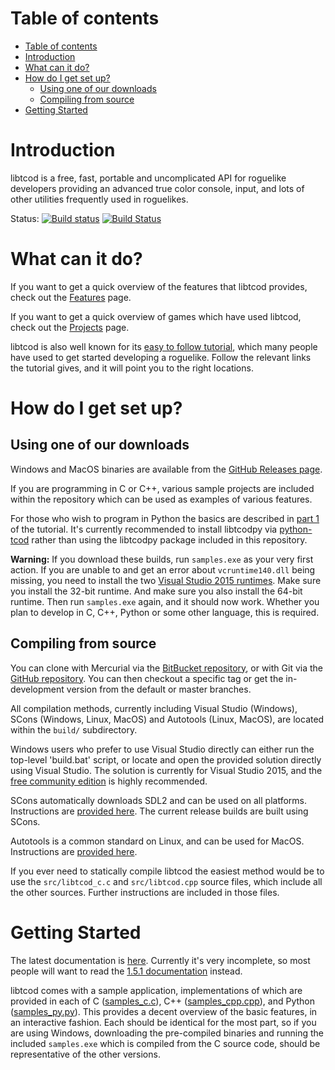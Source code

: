 # Table of contents #

   * [Table of contents](#table-of-contents)
   * [Introduction](#introduction)
   * [What can it do?](#what-can-it-do)
   * [How do I get set up?](#how-do-i-get-set-up)
      * [Using one of our downloads](#using-one-of-our-downloads)
      * [Compiling from source](#compiling-from-source)
   * [Getting Started](#getting-started)

# Introduction #

libtcod is a free, fast, portable and uncomplicated API for roguelike
developers providing an advanced true color console, input, and lots of other
utilities frequently used in roguelikes.

Status:
[![Build status](https://ci.appveyor.com/api/projects/status/pemepxo2221f8heo/branch/master?svg=true)](https://ci.appveyor.com/project/HexDecimal/libtcod-6e1jk/branch/master)
[![Build Status](https://travis-ci.org/libtcod/libtcod.svg?branch=master)](https://travis-ci.org/libtcod/libtcod)

# What can it do? #

If you want to get a quick overview of the features that libtcod provides, check out the [Features](https://bitbucket.org/libtcod/libtcod/wiki/Features) page.

If you want to get a quick overview of games which have used libtcod, check out the [Projects](http://roguecentral.org/doryen/projects-2/) page.

libtcod is also well known for its [easy to follow tutorial](http://www.roguebasin.com/index.php?title=Complete_Roguelike_Tutorial,_using_python%2Blibtcod), which many people have used to get started developing a roguelike.  Follow the relevant links the tutorial gives, and it will point you to the right locations.

# How do I get set up? #

## Using one of our downloads ##

Windows and MacOS binaries are available from the
[GitHub Releases page](https://github.com/libtcod/libtcod/releases).

If you are programming in C or C++, various sample projects are included within
the repository which can be used as examples of various features.

For those who wish to program in Python the basics are described in
[part 1](http://www.roguebasin.com/index.php?title=Complete_Roguelike_Tutorial,_using_python%2Blibtcod,_part_1#Setting_it_up)
of the tutorial.
It's currently recommended to install libtcodpy via
[python-tcod](https://github.com/libtcod/python-tcod) rather than using the
libtcodpy package included in this repository.

**Warning:** If you download these builds, run `samples.exe` as your very first
action.
If you are unable to and get an error about `vcruntime140.dll` being missing,
you need to install the two
[Visual Studio 2015 runtimes](https://www.microsoft.com/en-us/download/details.aspx?id=53587).
Make sure you install the 32-bit runtime.
And make sure you also install the 64-bit runtime.
Then run `samples.exe` again, and it should now work.
Whether you plan to develop in C, C++, Python or some other language, this is
required.

## Compiling from source ##

You can clone with Mercurial via the
[BitBucket repository](https://bitbucket.org/libtcod/libtcod), or with Git via
the [GitHub repository](https://github.com/libtcod/libtcod).
You can then checkout a specific tag or get the in-development version from
the default or master branches.

All compilation methods, currently including Visual Studio (Windows),
SCons (Windows, Linux, MacOS) and Autotools (Linux, MacOS), are located within
the `build/` subdirectory.

Windows users who prefer to use Visual Studio directly can either run the
top-level 'build.bat' script, or locate and open the provided solution directly
using Visual Studio.
The solution is currently for Visual Studio 2015, and the
[free community edition](https://www.visualstudio.com/vs/community/) is highly
recommended.

SCons automatically downloads SDL2 and can be used on all platforms.
Instructions are
[provided here](https://github.com/libtcod/libtcod/tree/master/build/scons).
The current release builds are built using SCons.

Autotools is a common standard on Linux, and can be used for MacOS.
Instructions are
[provided here](https://github.com/libtcod/libtcod/tree/master/build/autotools).

If you ever need to statically compile libtcod the easiest method would be to
use the `src/libtcod_c.c` and `src/libtcod.cpp` source files, which include all
the other sources.  Further instructions are included in those files.

# Getting Started #

The latest documentation is [here](https://libtcod.readthedocs.io/en/latest).
Currently it's very incomplete, so most people will want to read the
[1.5.1 documentation](http://roguecentral.org/doryen/data/libtcod/doc/1.5.1/index2.html?c=true&cpp=true&cs=false&py=true&lua=false)
instead.

libtcod comes with a sample application, implementations of which are provided
in each of
C ([samples_c.c](https://bitbucket.org/libtcod/libtcod/src/tip/samples/samples_c.c?at=default)),
C++ ([samples_cpp.cpp](https://bitbucket.org/libtcod/libtcod/src/tip/samples/samples_cpp.cpp?at=default)),
and Python ([samples_py.py](https://bitbucket.org/libtcod/libtcod/src/tip/python/samples_py.py?at=default)).
This provides a decent overview of the basic features, in an interactive
fashion.
Each should be identical for the most part, so if you are using Windows,
downloading the pre-compiled binaries and running the included `samples.exe`
which is compiled from the C source code, should be representative of the other
versions.
